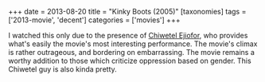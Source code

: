 +++
date = 2013-08-20
title = "Kinky Boots (2005)"
[taxonomies]
tags = ['2013-movie', 'decent']
categories = ['movies']
+++

I watched this only due to the presence of [Chiwetel Ejiofor], who
provides what's easily the movie's most interesting performance. The
movie's climax is rather outrageous, and bordering on embarrassing. The
movie remains a worthy addition to those which criticize oppression
based on gender. This Chiwetel guy is also kinda pretty.

  [Chiwetel Ejiofor]: http://en.wikipedia.org/wiki/Chiwetel_Ejiofor
